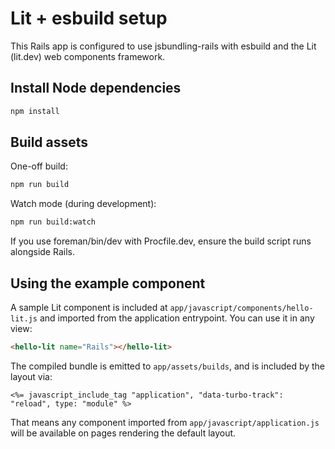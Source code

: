 # Lit + esbuild setup

This Rails app is configured to use jsbundling-rails with esbuild and the Lit (lit.dev) web components framework.

## Install Node dependencies

```sh
npm install
```

## Build assets

One-off build:

```sh
npm run build
```

Watch mode (during development):

```sh
npm run build:watch
```

If you use foreman/bin/dev with Procfile.dev, ensure the build script runs alongside Rails.

## Using the example component

A sample Lit component is included at `app/javascript/components/hello-lit.js` and imported from the application entrypoint. You can use it in any view:

```html
<hello-lit name="Rails"></hello-lit>
```

The compiled bundle is emitted to `app/assets/builds`, and is included by the layout via:

```erb
<%= javascript_include_tag "application", "data-turbo-track": "reload", type: "module" %>
```

That means any component imported from `app/javascript/application.js` will be available on pages rendering the default layout.
